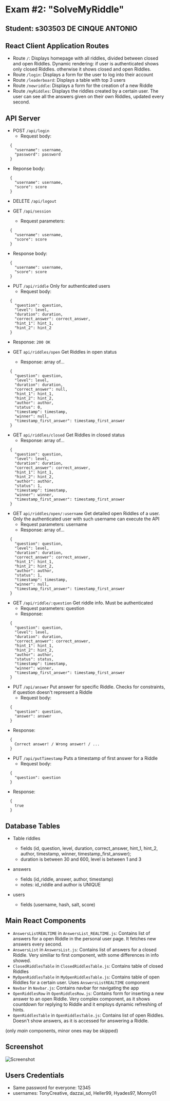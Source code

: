 # Exam #2: "SolveMyRiddle"
## Student: s303503 DE CINQUE ANTONIO

## React Client Application Routes

- Route `/`: Displays homepage with all riddles, divided between closed and open Riddles. Dynamic rendering: if user is authenticated shows only closed Riddles. otherwise it shows closed and open Riddles.
- Route `/login`: Displays a form for the user to log into their account
- Route `/leaderboard`: Displays a table with top 3 users
- Route `/newriddle`: Displays a form for the creation of a new Riddle
- Route `/myRiddles`: Displays the riddles created by a certain user. The user can see all the answers given on their own Riddles, updated every second.

## API Server

- POST `/api/login`
  - Request body:
```
  {
    "username": username,
    "password": password
  }
```
  - Reponse body:
```
  {
    "username": username,
    "score": score
  }
```
- DELETE `/api/logout`

- GET `/api/session`
  - Request parameters:
```
  {
    "username": username,
    "score": score
  }
```
  - Response body:
```
  {
    "username": username,
    "score": score
  }
```

- PUT `/api/riddle`
  Only for authenticated users
  - Request body:
```
  {
    "question": question,
    "level": level,
    "duration": duration,
    "correct_answer": correct_answer,
    "hint_1": hint_1,
    "hint_2": hint_2
  }
```
  - Response: `200 OK`

- GET `api/riddles/open`
  Get Riddles in open status
  - Response: array of...
```
  {
    "question": question,
    "level": level,
    "duration": duration,
    "correct_answer": null,
    "hint_1": hint_1,
    "hint_2": hint_2,
    "author": author,
    "status": 0,
    "timestamp": timestamp,
    "winner": null,
    "timestamp_first_answer": timestamp_first_answer
  }
```

- GET `api/riddles/closed`
  Get Riddles in closed status
  - Response: array of...
```
  {
    "question": question,
    "level": level,
    "duration": duration,
    "correct_answer": correct_answer,
    "hint_1": hint_1,
    "hint_2": hint_2,
    "author": author,
    "status": 1,
    "timestamp": timestamp,
    "winner": winner,
    "timestamp_first_answer": timestamp_first_answer
  }
```

- GET `api/riddles/open/:username`
  Get detailed open Riddles of a user.
  Only the authenticated user with such username can execute the API
  - Request parameters: username
  - Response: array of...
```
  {
    "question": question,
    "level": level,
    "duration": duration,
    "correct_answer": correct_answer,
    "hint_1": hint_1,
    "hint_2": hint_2,
    "author": author,
    "status": 1,
    "timestamp": timestamp,
    "winner": null,
    "timestamp_first_answer": timestamp_first_answer
  }
```

- GET `/api/riddle/:question`
  Get riddle info. Must be authenticated
  - Request parameters: question
  - Response:
```
  {
    "question": question,
    "level": level,
    "duration": duration,
    "correct_answer": correct_answer,
    "hint_1": hint_1,
    "hint_2": hint_2,
    "author": author,
    "status": status,
    "timestamp": timestamp,
    "winner": winner,
    "timestamp_first_answer": timestamp_first_answer
  }
```

- PUT `/api/answer`
  Put answer for specific Riddle.
  Checks for constraints, if question doesn't represent a Riddle
  - Request body:
```
  {
    "question": question,
    "answer": answer
  }
```
  - Response:
```
  {
    Correct answer! / Wrong answer! / ...
  }
```


- PUT `/api/putTimestamp`
  Puts a timestamp of first answer for a Riddle
  - Request body: 
```
  {
    "question": question
  }
```
  - Response:
```
  {
    true
  }
```



## Database Tables

- Table riddles 
  + fields (id, question, level, duration, correct_answer, hint_1, hint_2, author, timestamp, winner, timestamp_first_answer);
  + duration is between 30 and 600, level is between 1 and 3

- answers 
  + fields (id_riddle, answer, author, timestamp)
  + notes: id_riddle and author is UNIQUE

- users 
  + fields (username, hash, salt, score)



## Main React Components

- `AnswersListREALTIME` in `AnswersList_REALTIME.js`: Contains list of answers for a open Riddle in the personal user page. It fetches new answers every second.
- `AnswersList` in `AnswersList.js`: Contains list of answers for a closed Riddle. Very similiar to first component, with some differences in info showed.
- `ClosedRiddlesTable` in `ClosedRiddlesTable.js`: Contains table of closed Riddles
- `MyOpenRiddlesTable` in `MyOpenRiddlesTable.js`: Contains table of open Riddles for a certain user. Uses `AnswersListREALTIME` component
- `Navbar` in `Navbar.js`: Contains navbar for navigating the app
- `OpenRiddlesRow` in `OpenRiddlesRow.js`: Contains form for inserting a new answer to an open Riddle. Very complex component, as it shows countdown for replying to Riddle and it employs dynamic refreshing of hints.
- `OpenRiddlesTable` in `OpenRiddlesTable.js`: Contains list of open Riddles. Doesn't show answers, as it is accessed for answering a Riddle.


(only _main_ components, minor ones may be skipped)

## Screenshot

![Screenshot](./img/screenshot.png)

## Users Credentials

- Same password for everyone: 12345
- usernames: TonyCreative, dazzai_sd, Heller99, Hyades97, Monny01
